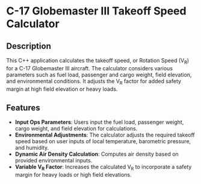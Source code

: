 # C-17 Globemaster III Takeoff Speed Calculator

## Description
This C++ application calculates the takeoff speed, or Rotation Speed \(V<sub>R</sub>) for a C-17 Globemaster III aircraft. 
The calculator considers various parameters such as fuel load, passenger and cargo weight, field elevation, and environmental conditions. 
It adjusts the V<sub>R</sub> factor for added safety margin at high field elevation or heavy loads.

## Features
- **Input Ops Parameters**: Users input the fuel load, passenger weight, cargo weight, and field elevation for calculations.
- **Environmental Adjustments**: The calculator adjusts the required takeoff speed based on user inputs of local temperature, barometric pressure, and humidity.
- **Dynamic Air Density Calculation**: Computes air density based on provided environmental inputs.
- **Variable V<sub>R</sub> Factor**: Increases the calculated V<sub>R</sub> to incorporate a safety margin for heavy loads or high field elevations.
